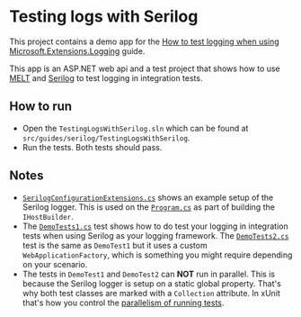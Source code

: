 ﻿# Testing logs with Serilog

This project contains a demo app for the [How to test logging when using Microsoft.Extensions.Logging](../../../../docs/guides/testing-logs.md) guide.

This app is an ASP.NET web api and a test project that shows how to use [MELT](https://github.com/alefranz/MELT) and [Serilog](https://github.com/serilog/serilog-aspnetcore) to test logging in integration tests.

## How to run

* Open the `TestingLogsWithSerilog.sln` which can be found at `src/guides/serilog/TestingLogsWithSerilog`.
* Run the tests. Both tests should pass.

## Notes

* [`SerilogConfigurationExtensions.cs`](../../../../src/guides/serilog/TestingLogsWithSerilog/TestingLogsWithSerilogDemo/SerilogConfigurationExtensions.cs) shows an example setup of the Serilog logger. This is used on the [`Program.cs`](../../../../src/guides/serilog/TestingLogsWithSerilog/TestingLogsWithSerilogDemo/Program.cs) as part of building the `IHostBuilder`.
* The [`DemoTests1.cs`](../../../../src/guides/serilog/TestingLogsWithSerilog/TestingLogsWithSerilogDemo.Tests/DemoTests1.cs) test shows how to do test your logging in integration tests when using Serilog as your logging framework. The [`DemoTests2.cs`](../../../../src/guides/serilog/TestingLogsWithSerilog/TestingLogsWithSerilogDemo.Tests/DemoTests2.cs) test is the same as `DemoTest1` but it uses a custom `WebApplicationFactory`, which is something you might require depending on your scenario.
* The tests in `DemoTest1` and `DemoTest2` can **NOT** run in parallel. This is because the Serilog logger is setup on a static global property. That's why both test classes are marked with a `Collection` attribute. In xUnit that's how you control the [parallelism of running tests](https://xunit.net/docs/running-tests-in-parallel).
